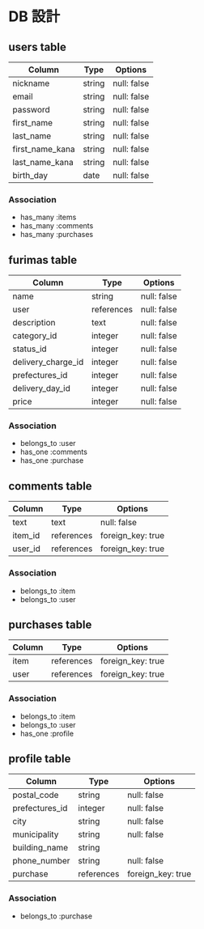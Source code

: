 # DB 設計

## users table

| Column             | Type                | Options                 |
|--------------------|---------------------|-------------------------|
| nickname           | string              | null: false             |
| email              | string              | null: false             |
| password           | string              | null: false             |
| first_name         | string              | null: false             |
| last_name          | string              | null: false             |
| first_name_kana    | string              | null: false             |
| last_name_kana     | string              | null: false             |
| birth_day          | date                | null: false             |

### Association

* has_many :items
* has_many :comments
* has_many :purchases

## furimas table

| Column                              | Type       | Options           |
|-------------------------------------|------------|-------------------|
| name                                | string     | null: false       |
| user                                | references | null: false       |
| description                         | text       | null: false       |
| category_id                         | integer    | null: false       |
| status_id                           | integer    | null: false       |
| delivery_charge_id                  | integer    | null: false       |
| prefectures_id                      | integer    | null: false       |
| delivery_day_id                     | integer    | null: false       |
| price                               | integer    | null: false       |

### Association
- belongs_to :user
- has_one :comments
- has_one :purchase

## comments table

| Column      | Type       | Options           |
|-------------|------------|-------------------|
| text        | text       | null: false       |
| item_id     | references | foreign_key: true |
| user_id     | references | foreign_key: true |

### Association

- belongs_to :item
- belongs_to :user

## purchases table

| Column      | Type       | Options           |
|-------------|------------|-------------------|
| item        | references | foreign_key: true |
| user        | references | foreign_key: true |

### Association

- belongs_to :item
- belongs_to :user
- has_one :profile

## profile table

| Column             | Type                | Options                 |
|--------------------|---------------------|-------------------------|
| postal_code        | string              | null: false             |
| prefectures_id     | integer             | null: false             |
| city               | string              | null: false             |
| municipality       | string              | null: false             |
| building_name      | string              |                         |
| phone_number       | string              | null: false             |
| purchase           | references          | foreign_key: true       |

### Association

- belongs_to :purchase